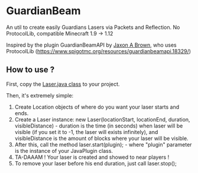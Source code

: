 # GuardianBeam
An util to create easily Guardians Lasers via Packets and Reflection. No ProtocolLib, compatible Minecraft 1.9 -> 1.12

Inspired by the plugin GuardianBeamAPI by [Jaxon A Brown](https://www.spigotmc.org/resources/authors/merpg.33142/), who uses ProtocolLib (https://www.spigotmc.org/resources/guardianbeamapi.18329/)

## How to use ?
First, copy the [Laser.java class](https://github.com/SkytAsul/GuardianBeam/blob/master/Laser.java) to your project.

Then, it's extremely simple:

1. Create Location objects of where do you want your laser starts and ends.
2. Create a Laser instance: new Laser(locationStart, locationEnd, duration, visibleDistance) - duration is the time (in seconds) when laser will be visible (if you set it to -1, the laser will exists infinitely), and visibleDistance is the amount of blocks where your laser will be visible.
3. After this, call the method laser.start(plugin); - where "plugin" parameter is the instance of your JavaPlugin class.
4. TA-DAAAM ! Your laser is created and showed to near players !
5. To remove your laser before his end duration, just call laser.stop();

